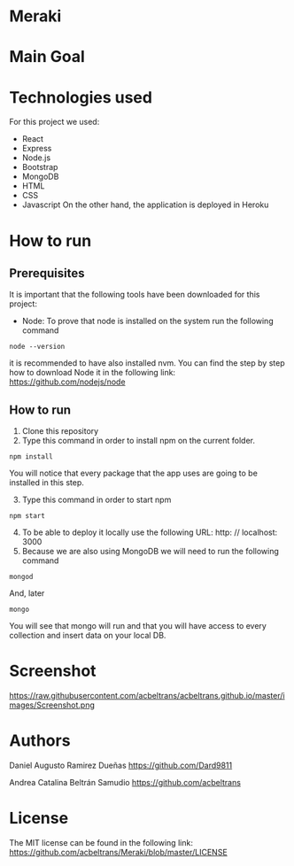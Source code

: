 # Meraki

# Main Goal

# Technologies used
For this project we used:
- React
- Express
- Node.js
- Bootstrap
- MongoDB
- HTML
- CSS
- Javascript
On the other hand, the application is deployed in Heroku

# How to run
## Prerequisites
It is important that the following tools have been downloaded for this project:
- Node:
To prove that node is installed on the system run the following command
```
node --version
```
it is recommended to have also installed nvm. 
You can find the step by step how to download Node it in the following link: https://github.com/nodejs/node

## How to run
1. Clone this repository
2. Type this command in order to install npm on the current folder. 
```
npm install
```
You will notice that every package that the app uses are going to be installed in this step.

3. Type this command in order to start npm
```
npm start
```
4. To be able to deploy it locally use the following URL: http: // localhost: 3000
5. Because we are also using MongoDB we will need to run the following command
```
mongod
```
And, later
```
mongo
```
You will see that mongo will run and that you will have access to every collection and insert data on your local DB.

# Screenshot
https://raw.githubusercontent.com/acbeltrans/acbeltrans.github.io/master/images/Screenshot.png

# Authors
Daniel Augusto Ramirez Dueñas
https://github.com/Dard9811

Andrea Catalina Beltrán Samudio
https://github.com/acbeltrans

# License 
The MIT license can be found in the following link: https://github.com/acbeltrans/Meraki/blob/master/LICENSE